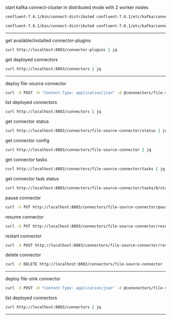 

start kafka connect-cluster in distributed mode with 2 worker nodes

```bash
confluent-7.6.1/bin/connect-distributed confluent-7.6.1/etc/kafka/connect-distributed-worker-1.properties
```

```bash
confluent-7.6.1/bin/connect-distributed confluent-7.6.1/etc/kafka/connect-distributed-worker-2.properties
```

-------------------------------------------------------------------------------------------------


get available/installed connector-plugins

```bash
curl http://localhost:8083/connector-plugins | jq
```

get deployed connectors

```bash
curl http://localhost:8083/connectors | jq
```

-------------------------------------------------------------------------------------------------


deploy file-source connector

```bash
curl -X POST -H "Content-Type: application/json" -d @connnectors/file-source-connector.json http://localhost:8083/connectors | jq
```

list deployed connectors

```bash
curl http://localhost:8083/connectors | jq
```

get connector status

```bash
curl http://localhost:8083/connectors/file-source-connector/status | jq
```


get connector config

```bash
curl http://localhost:8083/connectors/file-source-connector | jq
```

get connector tasks

```bash
curl http://localhost:8083/connectors/file-source-connector/tasks | jq
```


get connector task status

```bash
curl http://localhost:8083/connectors/file-source-connector/tasks/0/status | jq
```

pause connector

```bash
curl -X PUT http://localhost:8083/connectors/file-source-connector/pause | jq
```

resume connector

```bash
curl -X PUT http://localhost:8083/connectors/file-source-connector/resume | jq
```

restart connector

```bash
curl -X POST http://localhost:8083/connectors/file-source-connector/restart | jq
```

delete connector

```bash
curl -X DELETE http://localhost:8083/connectors/file-source-connector | jq
```

-------------------------------------------------------------------------------------------------

deploy file-sink connector

```bash
curl -X POST -H "Content-Type: application/json" -d @connnectors/file-sink-connector.json http://localhost:8083/connectors | jq
```

list deployed connectors

```bash
curl http://localhost:8083/connectors | jq
```
-------------------------------------------------------------------------------------------------
